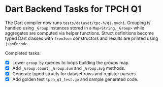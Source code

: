 # Dart Backend Tasks for TPCH Q1

The Dart compiler now runs `tests/dataset/tpc-h/q1.mochi`. Grouping is handled
using `_Group` instances stored in a `Map<String,_Group>` while aggregates are
computed via helper functions. Struct definitions become typed Dart classes with
`fromJson` constructors and results are printed using `jsonEncode`.

Completed tasks:

- [x] Lower `group by` queries to loops building the groups map.
- [x] Add `_Group.count`, `_Group.sum` and `_Group.avg` methods.
- [x] Generate typed structs for dataset rows and register parsers.
- [x] Add golden test `tpch_q1_test.go` and sample generated code.

